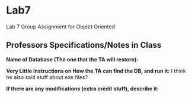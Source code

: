 # Lab7
Lab 7 Group Assignment for Object Oriented

## Professors Specifications/Notes in Class 
**Name of Database (The one that the TA will restore):**

**Very Little Instructions on How the TA can find the DB, and run it:** I think he also said stuff about exe files? 

**If there are any modifications (extra credit stuff), describe it:**
